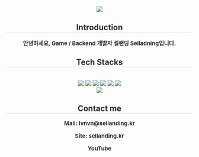 <div align="center">
  <img src="https://capsule-render.vercel.app/api?type=waving&color=b3ecff&height=180&text=Sellanding&animation=&fontColor=ffffff&fontSize=50" />
</div>

<div align="center"> 
  <h2 style="border-bottom: 1px solid #d8dee4; color: #282d33;">Introduction</h2>  
  <div style="font-weight: 700; font-size: 15px; text-align: center; color: #282d33;">
    안녕하세요, Game / Backend 개발자 셀랜딩 Selladning입니다.
  </div> 
</div>

<div align="center">
  <h2 style="border-bottom: 1px solid #d8dee4; color: #282d33;">Tech Stacks</h2> <br> 
  <div style="margin: 0 auto; text-align: center;">
    <img src="https://img.shields.io/badge/Java-007396?style=plastic&logo=Java&logoColor=white">
    <img src="https://img.shields.io/badge/C%23-239120?style=plastic&logo=csharp&logoColor=white">
    <img src="https://img.shields.io/badge/Next.js-000000?style=plastic&logo=Next.js&logoColor=white">
    <img src="https://img.shields.io/badge/Spring-6DB33F?style=plastic&logo=Spring&logoColor=white">
    <img src="https://img.shields.io/badge/Linux-FCC624?style=plastic&logo=Linux&logoColor=white">
    <img src="https://img.shields.io/badge/Git-F05032?style=plastic&logo=Git&logoColor=white">
    <br/>
    <img src="https://img.shields.io/badge/Figma-F24E1E?style=plastic&logo=Figma&logoColor=white">
  </div>
</div>

<div align="center">
  <h2 style="border-bottom: 1px solid #d8dee4; color: #282d33;">Contact me</h2>
  <div style="font-weight: 700; font-size: 15px; color: #282d33; text-align: center;">
    <p><a href="mailto:lvnvn@sellanding.kr" style="color: #282d33; text-decoration: none;"> Mail: lvnvn@sellanding.kr</a></p>
    <p><a href="https://sellanding.kr" target="_blank" style="color: #282d33; text-decoration: none;"> Site: sellanding.kr</a></p>
    <p><a href="https://www.youtube.com/channel/UCPCWbOk4bwn64RE9kkJM9Qg" target="_blank" style="color: #282d33; text-decoration: none;"> YouTube</a></p>
  </div>
</div>
